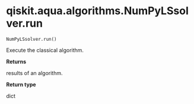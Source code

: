 # qiskit.aqua.algorithms.NumPyLSsolver.run

`NumPyLSsolver.run()`

Execute the classical algorithm.

**Returns**

results of an algorithm.

**Return type**

dict
